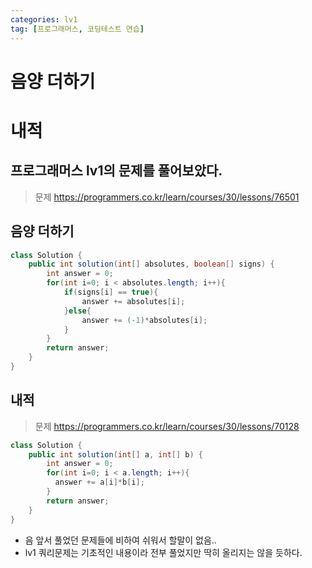 ```yaml
---
categories: lv1
tag: [프로그래머스, 코딩테스트 연습]
---
```


# 음양 더하기

# 내적

## 프로그래머스 lv1의 문제를 풀어보았다.

> 문제
> https://programmers.co.kr/learn/courses/30/lessons/76501

## 음양 더하기

```java
class Solution {
    public int solution(int[] absolutes, boolean[] signs) {
        int answer = 0;
        for(int i=0; i < absolutes.length; i++){
            if(signs[i] == true){
                answer += absolutes[i];
            }else{
                answer += (-1)*absolutes[i];
            }
        }
        return answer;
    }
}
```

## 내적

> 문제
> https://programmers.co.kr/learn/courses/30/lessons/70128

```java
class Solution {
    public int solution(int[] a, int[] b) {
        int answer = 0;
        for(int i=0; i < a.length; i++){
          answer += a[i]*b[i];
        }
        return answer;
    }
}
```

- 음 앞서 풀었던 문제들에 비하여 쉬워서 할말이 없음..
- lv1 쿼리문제는 기초적인 내용이라 전부 풀었지만 딱히 올리지는 않을 듯하다.
